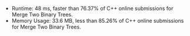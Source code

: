 * Runtime: 48 ms, faster than 76.37% of C++ online submissions for Merge Two Binary Trees.
* Memory Usage: 33.6 MB, less than 85.26% of C++ online submissions for Merge Two Binary Trees.
